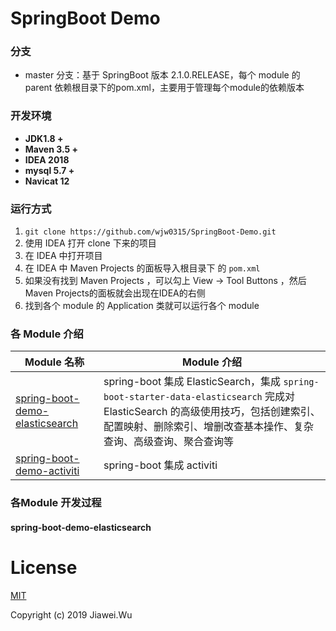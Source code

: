 ﻿# SpringBoot Demo

### 分支

- master 分支：基于 SpringBoot 版本 2.1.0.RELEASE，每个 module 的 parent 依赖根目录下的pom.xml，主要用于管理每个module的依赖版本

### 开发环境

- **JDK1.8 +**
- **Maven 3.5 +**
- **IDEA 2018**
- **mysql 5.7 +** 
- **Navicat 12**

### 运行方式

1. `git clone https://github.com/wjw0315/SpringBoot-Demo.git`
2. 使用 IDEA 打开 clone 下来的项目
3. 在 IDEA 中打开项目
4. 在 IDEA 中 Maven Projects 的面板导入根目录下 的 `pom.xml`
5. 如果没有找到 Maven Projects ，可以勾上 View -> Tool Buttons ，然后Maven Projects的面板就会出现在IDEA的右侧
6. 找到各个 module 的 Application 类就可以运行各个 module 


### 各 Module 介绍

| Module 名称                                                  | Module 介绍                                                  |
| ------------------------------------------------------------ | ------------------------------------------------------------ |
| [spring-boot-demo-elasticsearch](./spring-boot-demo-elasticsearch) | spring-boot 集成 ElasticSearch，集成 `spring-boot-starter-data-elasticsearch` 完成对 ElasticSearch 的高级使用技巧，包括创建索引、配置映射、删除索引、增删改查基本操作、复杂查询、高级查询、聚合查询等 |
| [spring-boot-demo-activiti](./spring-boot-demo-activiti) | spring-boot 集成 activiti |

### 各Module 开发过程

#### spring-boot-demo-elasticsearch


# License

[MIT](http://opensource.org/licenses/MIT)

Copyright (c) 2019 Jiawei.Wu